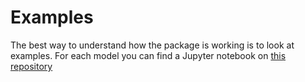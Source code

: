 # Examples

The best way to understand how the package is working is to look at examples. For each model you can find a Jupyter notebook on [this repository](https://nbviewer.jupyter.org/github/theogf/AugmentedGaussianProcesses.jl/tree/master/examples/)
